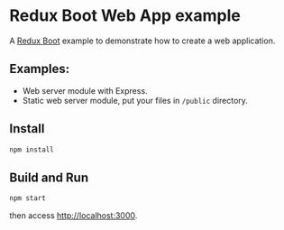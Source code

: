 # Redux Boot Web App example
A [Redux Boot](https://github.com/choko-org/redux-boot) example to demonstrate how to create a web application.

## Examples:
- Web server module with Express.
- Static web server module, put your files in `/public` directory.

## Install
```bash
npm install
```

## Build and Run
```bash
npm start
```
then access [http://localhost:3000](http://localhost:3000).

